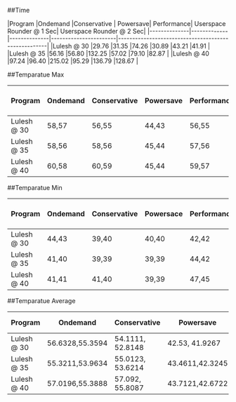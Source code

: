##Time

|Program       |Ondemand     |Conservative  | Powersave| Performance| Userspace Rounder @ 1 Sec| Userspace Rounder @ 2 Sec|
|--------------|-------------|--------------|-----------------------|-----------------------------------------------------|
|Lulesh @ 30   |29.76		 |31.35         |74.26     |30.89       |43.21                      |41.91                    |
|Lulesh @ 35   |56.16        |56.80         |132.25    |57.02       |79.10                      |82.87                    |
|Lulesh @ 40   |97.24        |96.40         |215.02    |95.29       |136.79                     |128.67                   |

##Temparatue Max

|Program       |Ondemand     |Conservative  |  Powersave|Performance| Userspace @ 1 Sec |Userspace Rounder @ 2 Sec|
|--------------|-------------|--------------|-----------|-----------| ------------------|-------------------------|
|Lulesh @ 30   |58,57		 |56,55         |44,43      |56,55      |55,53              |56,55                    |
|Lulesh @ 35   |58,56        |58,56         |45,44      |57,56      |56,55              |56,55                    |
|Lulesh @ 40   |60,58        |60,59         |45,44      |59,57      |57,56              |58,56                    |


##Temparatue Min


|Program       |Ondemand     |Conservative  |Powersace|Performance| Userspace @ 1 Sec |Userspace Rounder @ 2 Sec|
|--------------|-------------|--------------|---------|-----------|-------------------|-------------------------|
|Lulesh @ 30   |44,43		 |39,40         |40,40    | 42,42     | 41, 41            |41, 39				    |
|Lulesh @ 35   |41,40        |39,39         |39,39    | 44,42     | 39, 39            |40, 39                   |
|Lulesh @ 40   |41,41     	 |41,40         |39,39    | 47,45     | 40, 40            |41 ,40                   |


##Temparatue Average


|Program       |Ondemand             |Conservative        |Powersave      |Performance     | Userspace @ 1     |Userspace Rounder @ 2 Sec|
|--------------|---------------------|--------------------|---------------|-----------------|------------------|-------------------------|
|Lulesh @ 30   |56.6328,55.3594		 |54.1111,  52.8148   |42.53, 41.9267  |53.5357,52.6786 | 49.6851, 48.2265 |49.224 ,47.9792          |
|Lulesh @ 35   |55.3211,53.9634      |55.0123, 53.6214    |43.4611,42.3245 |55.373, 53.7992 | 49.5796, 48.5285 |50.0446,48.9494          |
|Lulesh @ 40   |57.0196,55.3888      |57.092, 55.8087     |43.7121,42.6722 |56.6381,55.0807 | 50.7937, 49.7937 |51.2176,50.0169          |
